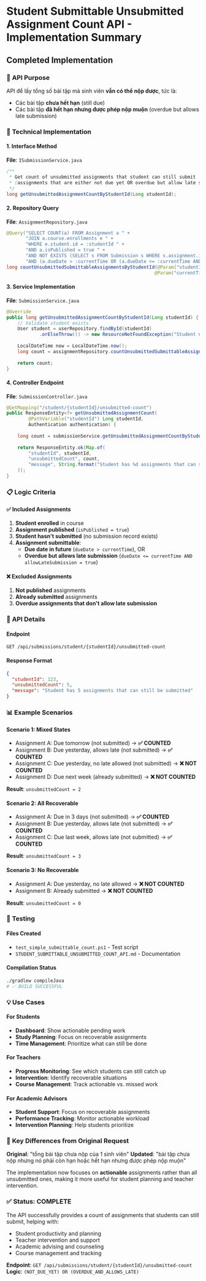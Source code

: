 # Student Submittable Unsubmitted Assignment Count API - Implementation Summary

## Completed Implementation

### 🎯 **API Purpose**
API để lấy tổng số bài tập mà sinh viên **vẫn có thể nộp được**, tức là:
- Các bài tập **chưa hết hạn** (still due)
- Các bài tập **đã hết hạn nhưng được phép nộp muộn** (overdue but allows late submission)

### 🔧 **Technical Implementation**

#### 1. Interface Method
**File**: `ISubmissionService.java`
```java
/**
 * Get count of unsubmitted assignments that student can still submit
 * (assignments that are either not due yet OR overdue but allow late submission)
 */
long getUnsubmittedAssignmentCountByStudentId(Long studentId);
```

#### 2. Repository Query
**File**: `AssignmentRepository.java`
```java
@Query("SELECT COUNT(a) FROM Assignment a " +
       "JOIN a.course.enrollments e " +
       "WHERE e.student.id = :studentId " +
       "AND a.isPublished = true " +
       "AND NOT EXISTS (SELECT s FROM Submission s WHERE s.assignment.id = a.id AND s.student.id = :studentId) " +
       "AND (a.dueDate > :currentTime OR (a.dueDate <= :currentTime AND a.allowLateSubmission = true))")
long countUnsubmittedSubmittableAssignmentsByStudentId(@Param("studentId") Long studentId, 
                                                      @Param("currentTime") LocalDateTime currentTime);
```

#### 3. Service Implementation
**File**: `SubmissionService.java`
```java
@Override
public long getUnsubmittedAssignmentCountByStudentId(Long studentId) {
    // Validate student exists
    User student = userRepository.findById(studentId)
            .orElseThrow(() -> new ResourceNotFoundException("Student not found with id: " + studentId));
    
    LocalDateTime now = LocalDateTime.now();
    long count = assignmentRepository.countUnsubmittedSubmittableAssignmentsByStudentId(studentId, now);
    
    return count;
}
```

#### 4. Controller Endpoint
**File**: `SubmissionController.java`
```java
@GetMapping("/student/{studentId}/unsubmitted-count")
public ResponseEntity<?> getUnsubmittedAssignmentCount(
        @PathVariable("studentId") Long studentId,
        Authentication authentication) {
    
    long count = submissionService.getUnsubmittedAssignmentCountByStudentId(studentId);
    
    return ResponseEntity.ok(Map.of(
        "studentId", studentId,
        "unsubmittedCount", count,
        "message", String.format("Student has %d assignments that can still be submitted", count)
    ));
}
```

### 📋 **Logic Criteria**

#### ✅ **Included Assignments**
1. **Student enrolled** in course
2. **Assignment published** (`isPublished = true`)
3. **Student hasn't submitted** (no submission record exists)
4. **Assignment submittable**:
   - **Due date in future** (`dueDate > currentTime`), OR
   - **Overdue but allows late submission** (`dueDate <= currentTime AND allowLateSubmission = true`)

#### ❌ **Excluded Assignments**
1. **Not published** assignments
2. **Already submitted** assignments
3. **Overdue assignments that don't allow late submission**

### 🔗 **API Details**

#### Endpoint
```
GET /api/submissions/student/{studentId}/unsubmitted-count
```

#### Response Format
```json
{
  "studentId": 123,
  "unsubmittedCount": 5,
  "message": "Student has 5 assignments that can still be submitted"
}
```

### 📊 **Example Scenarios**

#### Scenario 1: Mixed States
- Assignment A: Due tomorrow (not submitted) → **✅ COUNTED**
- Assignment B: Due yesterday, allows late (not submitted) → **✅ COUNTED**  
- Assignment C: Due yesterday, no late allowed (not submitted) → **❌ NOT COUNTED**
- Assignment D: Due next week (already submitted) → **❌ NOT COUNTED**

**Result**: `unsubmittedCount = 2`

#### Scenario 2: All Recoverable
- Assignment A: Due in 3 days (not submitted) → **✅ COUNTED**
- Assignment B: Due yesterday, allows late (not submitted) → **✅ COUNTED**
- Assignment C: Due last week, allows late (not submitted) → **✅ COUNTED**

**Result**: `unsubmittedCount = 3`

#### Scenario 3: No Recoverable
- Assignment A: Due yesterday, no late allowed → **❌ NOT COUNTED**
- Assignment B: Already submitted → **❌ NOT COUNTED**

**Result**: `unsubmittedCount = 0`

### 🧪 **Testing**

#### Files Created
- `test_simple_submittable_count.ps1` - Test script
- `STUDENT_SUBMITTABLE_UNSUBMITTED_COUNT_API.md` - Documentation

#### Compilation Status
```bash
./gradlew compileJava
# ✅ BUILD SUCCESSFUL
```

### 💡 **Use Cases**

#### For Students
- **Dashboard**: Show actionable pending work
- **Study Planning**: Focus on recoverable assignments
- **Time Management**: Prioritize what can still be done

#### For Teachers
- **Progress Monitoring**: See which students can still catch up
- **Intervention**: Identify recoverable situations
- **Course Management**: Track actionable vs. missed work

#### For Academic Advisors
- **Student Support**: Focus on recoverable assignments
- **Performance Tracking**: Monitor actionable workload
- **Intervention Planning**: Help students prioritize

### 🔄 **Key Differences from Original Request**

**Original**: "tổng bài tập chưa nộp của 1 sinh viên"
**Updated**: "bài tập chưa nộp nhưng nó phải còn hạn hoặc hết hạn nhưng được phép nộp muộn"

The implementation now focuses on **actionable** assignments rather than all unsubmitted ones, making it more useful for student planning and teacher intervention.

### ✅ **Status: COMPLETE**

The API successfully provides a count of assignments that students can still submit, helping with:
- Student productivity and planning
- Teacher intervention and support
- Academic advising and counseling
- Course management and tracking

**Endpoint**: `GET /api/submissions/student/{studentId}/unsubmitted-count`
**Logic**: `(NOT_DUE_YET) OR (OVERDUE_AND_ALLOWS_LATE)`
